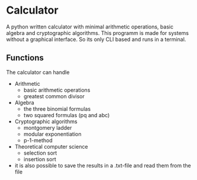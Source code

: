 # Calculator
A python written calculator with minimal arithmetic operations, basic algebra and cryptographic algorithms.
This programm is made for systems without a graphical interface. So its only CLI based and runs in a terminal.

Functions
----
The calculator can handle

 - Arithmetic 
   - basic arithmetic operations
   - greatest common divisor
 - Algebra
   - the three binomial formulas
   - two squared formulas (pq and abc)
 - Cryptographic algorithms
   - montgomery ladder
   - modular exponentiation
   - p-1-method
 - Theoretical computer science
   - selection sort
   - insertion sort
 - it is also possible to save the results in a .txt-file and read them from the file

